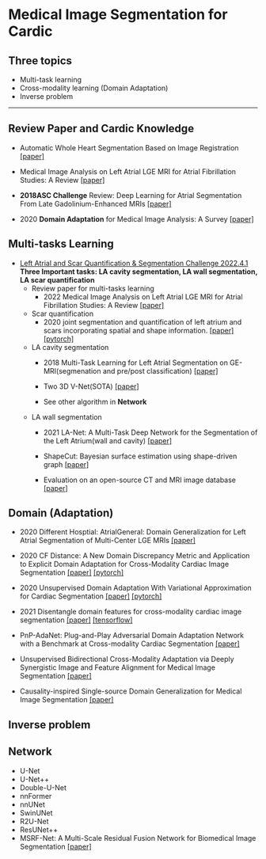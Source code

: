 # Medical Image Segmentation for Cardic

## **Three topics**
- Multi-task learning
- Cross-modality learning (Domain Adaptation)
- Inverse problem 
---
## Review Paper and Cardic Knowledge
- Automatic Whole Heart Segmentation Based on Image Registration [[paper]](https://zmiclab.github.io/zxh/0/files/zxhPhdThesistwoside.pdf) 

- Medical Image Analysis on Left Atrial LGE MRI for Atrial Fibrillation Studies: A Review [[paper]](https://arxiv.org/pdf/2106.09862.pdf)

- **2018ASC Challenge** Review: Deep Learning for Atrial
Segmentation From Late
Gadolinium-Enhanced MRIs [[paper]](https://www.frontiersin.org/articles/10.3389/fcvm.2020.00086/full)

- 2020 **Domain Adaptation** for Medical Image Analysis: A Survey [[paper]](https://arxiv.org/pdf/2102.09508.pdf)
## Multi-tasks Learning
- [Left Atrial and Scar Quantification & Segmentation Challenge 2022.4.1](https://zmiclab.github.io/projects/lascarqs22/index.html) \
**Three Important tasks: LA cavity segmentation, LA wall segmentation, LA scar quantification** 
    - Review paper for multi-tasks learning
        - 2022 Medical Image Analysis on Left Atrial LGE MRI for Atrial Fibrillation Studies: A Review [[paper]](https://arxiv.org/pdf/2106.09862.pdf)
    - Scar quantification 
        - 2020 joint segmentation and
quantification of left atrium and scars incorporating spatial and shape
information. [[paper]](https://arxiv.org/pdf/2008.04729.pdf) [[pytorch]](https://github.com/Marie0909/AtrialJSQnet)
    - LA cavity segmentation
        - 2018 Multi-Task Learning for Left Atrial Segmentation on GE-MRI(segmenation and pre/post classification) [[paper]](https://arxiv.org/pdf/1810.13205.pdf)

        - Two 3D V-Net(SOTA) [[paper]](https://ieeexplore.ieee.org/document/9005750)

        - See other algorithm in **Network** 
    - LA wall segmentation
        - 2021 LA-Net: A Multi-Task Deep Network for the Segmentation of the Left Atrium(wall and cavity) [[paper]](https://ieeexplore.ieee.org/stamp/stamp.jsp?tp=&arnumber=9557323)
        
        - ShapeCut: Bayesian surface estimation using shape-driven graph [[paper]](https://www.sciencedirect.com/science/article/pii/S1361841517300634)

        - Evaluation on an open-source CT and MRI image database [[paper]](https://reader.elsevier.com/reader/sd/pii/S1361841518306431?token=91B9CE7059239E81C2E1DD52E8F348F7890B1F7C104BBDEB38BA8E97DC3C29A2E1BBCA7F09B874BCD29E97314558D232&originRegion=us-east-1&originCreation=20220228145449)


## Domain (Adaptation)

- 2020 Different Hosptial: AtrialGeneral: Domain Generalization for Left Atrial Segmentation of Multi-Center LGE MRIs [[paper]](https://arxiv.org/pdf/2106.08727.pdf)

- 2020 CF Distance: A New Domain Discrepancy Metric and Application to Explicit Domain Adaptation for Cross-Modality Cardiac Image Segmentation [[paper]](https://ieeexplore.ieee.org/abstract/document/9165963) [[pytorch]](https://github.com/FupingWu90/CFDnet)

- 2020 Unsupervised Domain Adaptation With
Variational Approximation for
Cardiac Segmentation [[paper]](https://arxiv.org/pdf/2106.08752.pdf) [[pytorch]](https://github.com/FupingWu90/VarDA)

- 2021 Disentangle domain features for cross-modality cardiac image segmentation [[paper]](https://www.sciencedirect.com/science/article/pii/S1361841521001249) [[tensorflow]](https://github.com/NanYoMy/cmmas)

- PnP-AdaNet: Plug-and-Play Adversarial Domain
Adaptation Network with a Benchmark at
Cross-modality Cardiac Segmentation [[paper]](https://arxiv.org/pdf/1812.07907.pdf)

- Unsupervised Bidirectional Cross-Modality
Adaptation via Deeply Synergistic Image and
Feature Alignment for Medical Image Segmentation [[paper]](https://arxiv.org/pdf/2002.02255.pdf)

 - Causality-inspired Single-source Domain Generalization for Medical Image Segmentation [[paper]](https://arxiv.org/pdf/2111.12525.pdf)

 ## Inverse problem
 ## Network
 - U-Net
 - U-Net++
 - Double-U-Net
 - nnFormer
 - nnUNet
 - SwinUNet
 - R2U-Net
 - ResUNet++
 - MSRF-Net: A Multi-Scale Residual Fusion
Network for Biomedical Image Segmentation [[paper]](https://arxiv.org/pdf/2105.07451.pdf)
    
